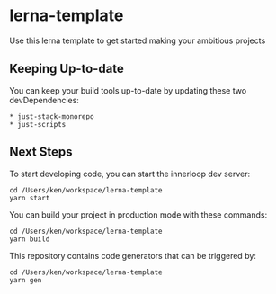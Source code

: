 # lerna-template

Use this lerna template to get started making your ambitious projects

## Keeping Up-to-date

You can keep your build tools up-to-date by updating these two devDependencies:

    * just-stack-monorepo
    * just-scripts

## Next Steps

To start developing code, you can start the innerloop dev server:

    cd /Users/ken/workspace/lerna-template
    yarn start

You can build your project in production mode with these commands:

    cd /Users/ken/workspace/lerna-template
    yarn build

This repository contains code generators that can be triggered by:

    cd /Users/ken/workspace/lerna-template
    yarn gen
